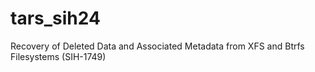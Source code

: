 # tars_sih24
Recovery of Deleted Data and Associated Metadata from XFS and Btrfs Filesystems (SIH-1749)
